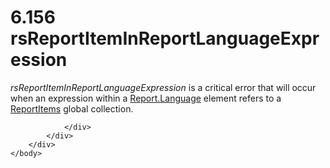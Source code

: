 <html dir="LTR" xmlns:mshelp="http://msdn.microsoft.com/mshelp" xmlns:ddue="http://ddue.schemas.microsoft.com/authoring/2003/5" xmlns:xlink="http://www.w3.org/1999/xlink" xmlns:tool="http://www.microsoft.com/tooltip">
    <head>
        <meta http-equiv="Content-Type" content="text/html; CHARSET=utf-8"></meta>
        <meta name="save" content="history"></meta>
        <title>6.156 rsReportItemInReportLanguageExpression</title>
        <xml>
            <mshelp:toctitle title="6.156 rsReportItemInReportLanguageExpression"></mshelp:toctitle>
            <mshelp:rltitle title="[MS-RDL]: rsReportItemInReportLanguageExpression"></mshelp:rltitle>
            <mshelp:keyword index="A" term="499341a3-ae25-479e-a6ed-88de8887b6d5"></mshelp:keyword>
            <mshelp:attr name="DCSext.ContentType" value="open specification"></mshelp:attr>
            <mshelp:attr name="AssetID" value="499341a3-ae25-479e-a6ed-88de8887b6d5"></mshelp:attr>
            <mshelp:attr name="TopicType" value="kbRef"></mshelp:attr>
            <mshelp:attr name="DCSext.Title" value="[MS-RDL]: rsReportItemInReportLanguageExpression" />
        </xml>
    </head>
    <body>
        <div id="header">
            <h1 class="heading">6.156 rsReportItemInReportLanguageExpression</h1>
        </div>
        <div id="mainSection">
            <div id="mainBody">
                <div id="allHistory" class="saveHistory"></div>
                <div id="sectionSection0" class="section" name="collapseableSection">
                    

<p><i>rsReportItemInReportLanguageExpression</i> is a critical
error that will occur when an expression within a <a href="fb9b0139-e164-4161-9fe5-ab1ae5c3730f.html">Report.Language</a> element
refers to a <a href="c5fef915-e842-43b4-91f9-56af4eb15be0.html">ReportItems</a>
global collection.</p>


                </div>
            </div>
        </div>
    </body>
</html>